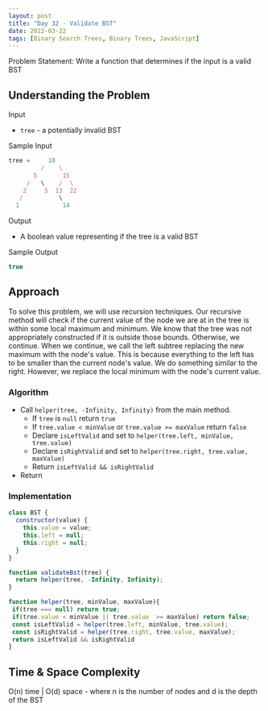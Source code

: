 ```yaml
---
layout: post
title: "Day 32 - Validate BST"
date: 2022-03-22
tags: [Binary Search Trees, Binary Trees, JavaScript]
---
```


Problem Statement: Write a function that determines if the input is a valid BST

## Understanding the Problem

Input

* `tree` - a potentially invalid BST

Sample Input

```js
tree =     10
         /    \
       5       15
     /   \    /  \
    2     5  13  22
   /          \
  1            14
```

Output

* A boolean value representing if the tree is a valid BST

Sample Output

```js
true
```

## Approach

To solve this problem, we will use recursion techniques. Our recursive method will check if the current value of the node we are at in the tree is within some local maximum and minimum. We know that the tree was not appropriately constructed if it is outside those bounds. Otherwise, we continue. When we continue, we call the left subtree replacing the new maximum with the node's value. This is because everything to the left has to be smaller than the current node's value. We do something similar to the right. However, we replace the local minimum with the node's current value.

### Algorithm

* Call `helper(tree, -Infinity, Infinity)` from the main method.
  * If `tree` is `null` return `true`
  * If `tree.value < minValue` or `tree.value >= maxValue` return `false`
  * Declare `isLeftValid` and set to `helper(tree.left, minValue, tree.value)`
  * Declare `isRightValid` and set to `helper(tree.right, tree.value, maxValue)`
  * Return `isLeftValid && isRightValid`
* Return

### Implementation

```js
class BST {
  constructor(value) {
    this.value = value;
    this.left = null;
    this.right = null;
  }
}

function validateBst(tree) {
  return helper(tree, -Infinity, Infinity);
}

function helper(tree, minValue, maxValue){
 if(tree === null) return true;
 if(tree.value < minValue || tree.value  >= maxValue) return false;
 const isLeftValid = helper(tree.left, minValue, tree.value);
 const isRightValid = helper(tree.right, tree.value, maxValue);
 return isLeftValid && isRightValid
}
```

## Time & Space Complexity

O(n) time | O(d) space - where n is the number of nodes and d is the depth of the BST
